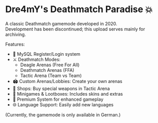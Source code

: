 # Dre4mY's Deathmatch Paradise 💥

A classic Deathmatch gamemode developed in 2020.   
Development has been discontinued; this upload serves mainly for archiving.

Features:
- 🔑 MySQL Register/Login system
- ⚔️ Deathmatch Modes:  
  - Deagle Arenas (Free For All)   
  - Deathmatch Arenas (FFA)   
  - Tactic Arena (Team vs Team)
- 🏟️ Custom Arenas/Lobbies: Create your own arenas
- 🛒 Shops: Buy special weapons in Tactic Arena
- 🎯 Minigames & Lootboxes: Includes skins and extras
- 🌟 Premium System for enhanced gameplay
- 🌐 Language Support: Easily add new languages

(Currently, the gamemode is only available in German.)
